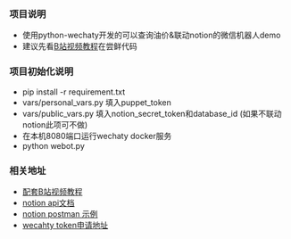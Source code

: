 ### 项目说明
- 使用python-wechaty开发的可以查询油价&联动notion的微信机器人demo
- 建议先看[B站视频教程](https://www.bilibili.com/video/BV1r94y1D7d4)在尝鲜代码

### 项目初始化说明
- pip install -r requirement.txt
- vars/personal_vars.py 填入puppet_token
- vars/public_vars.py 填入notion_secret_token和database_id (如果不联动notion此项可不做)
- 在本机8080端口运行wechaty docker服务
- python webot.py

### 相关地址
- [配套B站视频教程](https://www.bilibili.com/video/BV1r94y1D7d4)
- [notion api文档](https://developers.notion.com/reference/intro)
- [notion postman 示例](https://www.postman.com/notionhq/workspace/5b01136d-4231-4b8d-95c8-ef9f7c779dd7/overview)
- [wecahty token申请地址](http://pad-local.com/)